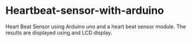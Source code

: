# Heartbeat-sensor-with-arduino
Heart Beat Sensor using Arduino uno and a heart beat sensor module. The results are displayed using and LCD display.
